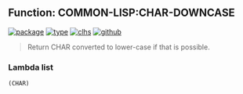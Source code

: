 ## Function: COMMON-LISP:CHAR-DOWNCASE
[![package](https://img.shields.io/badge/Package-COMMON--LISP-5f9ea0.svg?style=social&colorA=999999)](../) [![type](https://img.shields.io/badge/Type-Function-5f9ea0.svg?style=social&colorA=999999)](../#function) [![clhs](https://img.shields.io/badge/CLHS-CHAR--DOWNCASE-5f9ea0.svg?style=social&colorA=999999)](http://www.lispworks.com/documentation/HyperSpec/Body/f_char_u.htm) [![github](https://img.shields.io/badge/GitHub-View_the_source-5f9ea0.svg?style=social&colorA=999999&logo=github)](https://github.com/sbcl/sbcl/blob/master/src/code/target-char.lisp/) 

> Return CHAR converted to lower-case if that is possible.

### Lambda list
```
(CHAR)
```
